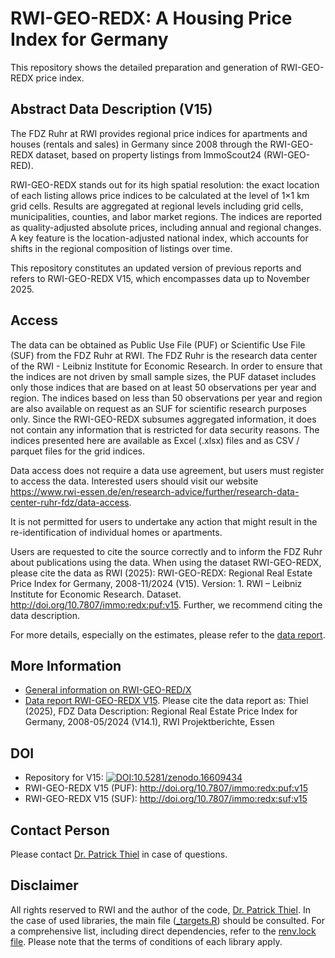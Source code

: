 # RWI-GEO-REDX: A Housing Price Index for Germany

This repository shows the detailed preparation and generation of RWI-GEO-REDX price index.

## Abstract Data Description (V15)

The FDZ Ruhr at RWI provides regional price indices for apartments and houses (rentals and sales) in Germany since 2008 through the RWI-GEO-REDX dataset, based on property listings from ImmoScout24 (RWI-GEO-RED).

RWI-GEO-REDX stands out for its high spatial resolution: the exact location of each listing allows price indices to be calculated at the level of 1×1 km grid cells. Results are aggregated at regional levels including grid cells, municipalities, counties, and labor market regions. The indices are reported as quality-adjusted absolute prices, including annual and regional changes. 
A key feature is the location-adjusted national index, which accounts for shifts in the regional composition of listings over time.

This repository constitutes an updated version of previous reports and refers to RWI-GEO-REDX V15, which encompasses data up to November 2025.

## Access

The data can be obtained as Public Use File (PUF) or Scientific Use File (SUF) from the FDZ Ruhr at RWI. The FDZ Ruhr is the research data center of the RWI - Leibniz Institute for Economic Research. In order to ensure that the indices are not driven by small sample sizes, the PUF dataset includes only those indices that are based on at least 50 observations per year and region. The indices based on less than 50 observations per year and region are also available on request as an SUF for scientific research purposes only. Since the RWI-GEO-REDX subsumes aggregated information, it does not contain any information that is restricted for data security reasons. The indices presented here are available as Excel (.xlsx) files and as CSV / parquet files for the grid indices.

Data access does not require a data use agreement, but users must register to access the data. Interested users should visit our website https://www.rwi-essen.de/en/research-advice/further/research-data-center-ruhr-fdz/data-access.

It is not permitted for users to undertake any action that might result in the re-identification of individual homes or apartments.

Users are requested to cite the source correctly and to inform the FDZ Ruhr about publications using the data. When using the dataset RWI-GEO-REDX, please cite the data as RWI (2025): RWI-GEO-REDX: Regional Real Estate Price Index for Germany, 2008-11/2024 (V15). Version: 1. RWI – Leibniz Institute for Economic Research. Dataset. http://doi.org/10.7807/immo:redx:puf:v15. Further, we recommend citing the data description.

For more details, especially on the estimates, please refer to the [data report](https://www.rwi-essen.de/fileadmin/user_upload/RWI/FDZ/Datenbeschreibung-REDX-v15.pdf).

## More Information

- [General information on RWI-GEO-RED/X](https://www.rwi-essen.de/en/research-advice/further/research-data-center-ruhr-fdz/data-sets/rwi-geo-red/x-real-estate-data-and-price-indices)
- [Data report RWI-GEO-REDX V15](https://www.rwi-essen.de/fileadmin/user_upload/RWI/FDZ/Datenbeschreibung-REDX-v15.pdf). Please cite the data report as: Thiel (2025), FDZ Data Description: Regional Real Estate Price Index for Germany, 2008-05/2024 (V14.1), RWI Projektberichte, Essen

## DOI
- Repository for V15: [![DOI:10.5281/zenodo.16609434](http://img.shields.io/badge/DOI-10.5281/zenodo.16609434-048BC0.svg)](https://zenodo.org/account/settings/github/repository/PThie/RWI-GEO-REDX)
- RWI-GEO-REDX V15 (PUF): http://doi.org/10.7807/immo:redx:puf:v15
- RWI-GEO-REDX V15 (SUF): http://doi.org/10.7807/immo:redx:suf:v15

## Contact Person

Please contact [Dr. Patrick Thiel](https://www.rwi-essen.de/rwi/team/person/patrick-thiel) in case of questions.

## Disclaimer

All rights reserved to RWI and the author of the code, [Dr. Patrick Thiel](https://www.rwi-essen.de/rwi/team/person/patrick-thiel). In the case of used libraries, the main file ([_targets.R](https://github.com/PThie/RWI-GEO-REDX/blob/main/_targets.R)) should be consulted. For a comprehensive list, including direct dependencies, refer to the [renv.lock file](https://github.com/PThie/RWI-GEO-REDX/blob/main/renv.lock). Please note that the terms of conditions of each library apply.
